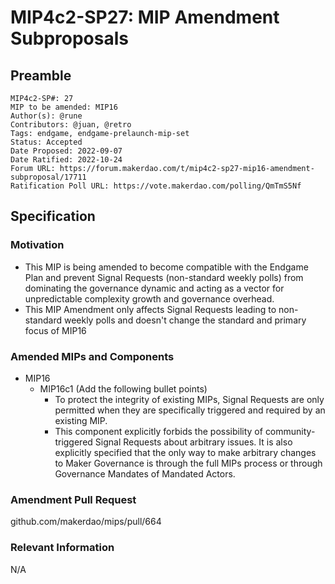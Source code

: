 # MIP4c2-SP27: MIP Amendment Subproposals

## Preamble

```
MIP4c2-SP#: 27
MIP to be amended: MIP16
Author(s): @rune
Contributors: @juan, @retro    
Tags: endgame, endgame-prelaunch-mip-set
Status: Accepted
Date Proposed: 2022-09-07
Date Ratified: 2022-10-24
Forum URL: https://forum.makerdao.com/t/mip4c2-sp27-mip16-amendment-subproposal/17711
Ratification Poll URL: https://vote.makerdao.com/polling/QmTmS5Nf
```

## Specification

### Motivation

- This MIP is being amended to become compatible with the Endgame Plan and prevent Signal Requests (non-standard weekly polls) from dominating the governance dynamic and acting as a vector for unpredictable complexity growth and governance overhead.
- This MIP Amendment only affects Signal Requests leading to non-standard weekly polls and doesn't change the standard and primary focus of MIP16

### Amended MIPs and Components

- MIP16 
    - MIP16c1 (Add the following bullet points)
        - To protect the integrity of existing MIPs, Signal Requests are only permitted when they are specifically triggered and required by an existing MIP.
        - This component explicitly forbids the possibility of community-triggered Signal Requests about arbitrary issues. It is also explicitly specified that the only way to make arbitrary changes to Maker Governance is through the full MIPs process or through Governance Mandates of Mandated Actors.
        

### Amendment Pull Request

github.com/makerdao/mips/pull/664

### Relevant Information

N/A
